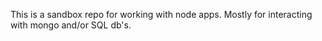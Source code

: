This is a sandbox repo for working with node apps.  Mostly for interacting with mongo and/or SQL db's. 
